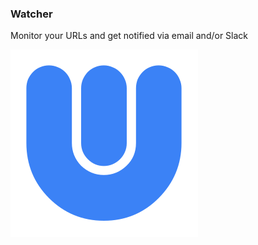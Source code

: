 ### Watcher

Monitor your URLs and get notified via email and/or Slack

![Watcher](public/watcher.svg)
